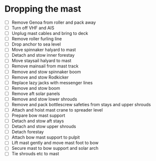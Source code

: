 # Dropping the mast

- [ ] Remove Genoa from roller and pack away
- [ ] Turn off VHF and AIS
- [ ] Unplug mast cables and bring to deck
- [ ] Remove roller furling line
- [ ] Drop anchor to sea level
- [ ] Move spinnaker halyard to mast
- [ ] Detach and stow inner forestay
- [ ] Move staysail halyard to mast
- [ ] Remove mainsail from mast track
- [ ] Remove and stow spinnaker boom
- [ ] Remove and stow Rodkicker
- [ ] Replace lazy jacks with messenger lines
- [ ] Remove and stow boom
- [ ] Remove aft solar panels
- [ ] Remove and stow lower shrouds
- [ ] Remove and pack bottlescrew safeties from stays and upper shrouds
- [ ] Attach and hoist mast crane to spreader level
- [ ] Prepare bow mast support
- [ ] Detach and stow aft stays
- [ ] Detach and stow upper shrouds
- [ ] Detach forestay
- [ ] Attach bow mast support to pulpit
- [ ] Lift mast gently and move mast foot to bow
- [ ] Secure mast to bow support and solar arch
- [ ] Tie shrouds etc to mast